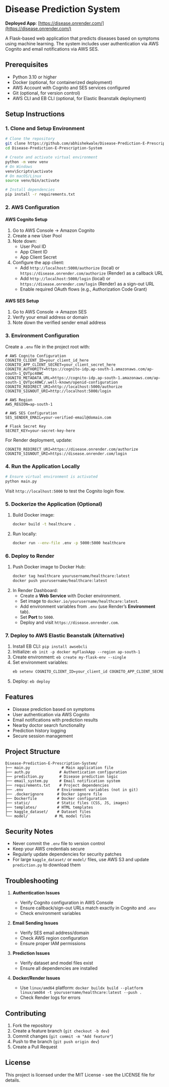 # Disease Prediction System

**Deployed App**: [https://disease.onrender.com/](https://disease.onrender.com/)

A Flask-based web application that predicts diseases based on symptoms using machine learning. The system includes user authentication via AWS Cognito and email notifications via AWS SES.

## Prerequisites

- Python 3.10 or higher
- Docker (optional, for containerized deployment)
- AWS Account with Cognito and SES services configured
- Git (optional, for version control)
- AWS CLI and EB CLI (optional, for Elastic Beanstalk deployment)

## Setup Instructions

### 1. Clone and Setup Environment
```bash
# Clone the repository
git clone https://github.com/abhishekwale/Disease-Prediction-E-Prescription-System
cd Disease-Prediction-E-Prescription-System

# Create and activate virtual environment
python -m venv venv
# On Windows
venv\Scripts\activate
# On macOS/Linux
source venv/bin/activate

# Install dependencies
pip install -r requirements.txt
```

### 2. AWS Configuration

#### AWS Cognito Setup
1. Go to AWS Console → Amazon Cognito
2. Create a new User Pool
3. Note down:
   - User Pool ID
   - App Client ID
   - App Client Secret
4. Configure the app client:
   - Add `http://localhost:5000/authorize` (local) or `https://disease.onrender.com/authorize` (Render) as a callback URL
   - Add `http://localhost:5000/login` (local) or `https://disease.onrender.com/login` (Render) as a sign-out URL
   - Enable required OAuth flows (e.g., Authorization Code Grant)

#### AWS SES Setup
1. Go to AWS Console → Amazon SES
2. Verify your email address or domain
3. Note down the verified sender email address

### 3. Environment Configuration

Create a `.env` file in the project root with:
```env
# AWS Cognito Configuration
COGNITO_CLIENT_ID=your_client_id_here
COGNITO_APP_CLIENT_SECRET=your_client_secret_here
COGNITO_AUTHORITY=https://cognito-idp.ap-south-1.amazonaws.com/ap-south-1_QVTpc40WC
COGNITO_METADATA_URL=https://cognito-idp.ap-south-1.amazonaws.com/ap-south-1_QVTpc40WC/.well-known/openid-configuration
COGNITO_REDIRECT_URI=http://localhost:5000/authorize
COGNITO_SIGNOUT_URI=http://localhost:5000/login

# AWS Region
AWS_REGION=ap-south-1

# AWS SES Configuration
SES_SENDER_EMAIL=your-verified-email@domain.com

# Flask Secret Key
SECRET_KEY=your-secret-key-here
```

For Render deployment, update:
```env
COGNITO_REDIRECT_URI=https://disease.onrender.com/authorize
COGNITO_SIGNOUT_URI=https://disease.onrender.com/login
```

### 4. Run the Application Locally

```bash
# Ensure virtual environment is activated
python main.py
```

Visit `http://localhost:5000` to test the Cognito login flow.

### 5. Dockerize the Application (Optional)

1. Build Docker image:
   ```bash
   docker build -t healthcare .
   ```
2. Run locally:
   ```bash
   docker run --env-file .env -p 5000:5000 healthcare
   ```

### 6. Deploy to Render

1. Push Docker image to Docker Hub:
   ```bash
   docker tag healthcare yourusername/healthcare:latest
   docker push yourusername/healthcare:latest
   ```
2. In Render Dashboard:
   - Create a **Web Service** with Docker environment.
   - Set image to `docker.io/yourusername/healthcare:latest`.
   - Add environment variables from `.env` (use Render’s **Environment** tab).
   - Set **Port** to `5000`.
   - Deploy and visit `https://disease.onrender.com`.

### 7. Deploy to AWS Elastic Beanstalk (Alternative)

1. Install EB CLI: `pip install awsebcli`
2. Initialize: `eb init -p docker myFlaskApp --region ap-south-1`
3. Create environment: `eb create my-flask-env --single`
4. Set environment variables:
   ```bash
   eb setenv COGNITO_CLIENT_ID=your_client_id COGNITO_APP_CLIENT_SECRET=your_client_secret COGNITO_AUTHORITY=https://cognito-idp.ap-south-1.amazonaws.com/ap-south-1_QVTpc40WC COGNITO_METADATA_URL=https://cognito-idp.ap-south-1.amazonaws.com/ap-south-1_QVTpc40WC/.well-known/openid-configuration COGNITO_REDIRECT_URI=https://my-flask-env.ap-south-1.elasticbeanstalk.com/authorize COGNITO_SIGNOUT_URI=https://my-flask-env.ap-south-1.elasticbeanstalk.com/login AWS_REGION=ap-south-1 SES_SENDER_EMAIL=your-verified-email@domain.com SECRET_KEY=your-secret-key-here
   ```
5. Deploy: `eb deploy`

## Features

- Disease prediction based on symptoms
- User authentication via AWS Cognito
- Email notifications with prediction results
- Nearby doctor search functionality
- Prediction history logging
- Secure session management

## Project Structure

```
Disease-Prediction-E-Prescription-System/
├── main.py              # Main application file
├── auth.py             # Authentication configuration
├── prediction.py       # Disease prediction logic
├── email_system.py     # Email notification system
├── requirements.txt    # Project dependencies
├── .env               # Environment variables (not in git)
├── .dockerignore      # Docker ignore file
├── Dockerfile         # Docker configuration
├── static/            # Static files (CSS, JS, images)
├── templates/         # HTML templates
├── kaggle_dataset/    # Dataset files
└── model/            # ML model files
```

## Security Notes

- Never commit the `.env` file to version control
- Keep your AWS credentials secure
- Regularly update dependencies for security patches
- For large `kaggle_dataset/` or `model/` files, use AWS S3 and update `prediction.py` to download them

## Troubleshooting

1. **Authentication Issues**
   - Verify Cognito configuration in AWS Console
   - Ensure callback/sign-out URLs match exactly in Cognito and `.env`
   - Check environment variables

2. **Email Sending Issues**
   - Verify SES email address/domain
   - Check AWS region configuration
   - Ensure proper IAM permissions

3. **Prediction Issues**
   - Verify dataset and model files exist
   - Ensure all dependencies are installed

4. **Docker/Render Issues**
   - Use `linux/amd64` platform: `docker buildx build --platform linux/amd64 -t yourusername/healthcare:latest --push .`
   - Check Render logs for errors

## Contributing

1. Fork the repository
2. Create a feature branch (`git checkout -b dev`)
3. Commit changes (`git commit -m "Add feature"`)
4. Push to the branch (`git push origin dev`)
5. Create a Pull Request

## License

This project is licensed under the MIT License - see the LICENSE file for details.